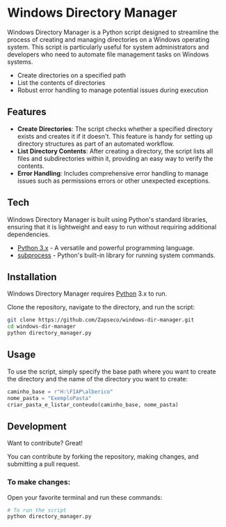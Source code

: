 # Windows Directory Manager

Windows Directory Manager is a Python script designed to streamline the process of creating and managing directories on a Windows operating system. This script is particularly useful for system administrators and developers who need to automate file management tasks on Windows systems.

- Create directories on a specified path
- List the contents of directories
- Robust error handling to manage potential issues during execution

## Features

- **Create Directories**: The script checks whether a specified directory exists and creates it if it doesn't. This feature is handy for setting up directory structures as part of an automated workflow.
- **List Directory Contents**: After creating a directory, the script lists all files and subdirectories within it, providing an easy way to verify the contents.
- **Error Handling**: Includes comprehensive error handling to manage issues such as permissions errors or other unexpected exceptions.

## Tech

Windows Directory Manager is built using Python's standard libraries, ensuring that it is lightweight and easy to run without requiring additional dependencies.

- [Python 3.x] - A versatile and powerful programming language.
- [subprocess] - Python's built-in library for running system commands.

## Installation

Windows Directory Manager requires [Python](https://www.python.org/) 3.x to run.

Clone the repository, navigate to the directory, and run the script:

```sh
git clone https://github.com/Zapseco/windows-dir-manager.git
cd windows-dir-manager
python directory_manager.py
```

## Usage

To use the script, simply specify the base path where you want to create the directory and the name of the directory you want to create:

```python
caminho_base = r"H:\FIAP\alberico"
nome_pasta = "ExemploPasta"
criar_pasta_e_listar_conteudo(caminho_base, nome_pasta)
```

## Development

Want to contribute? Great!

You can contribute by forking the repository, making changes, and submitting a pull request.

### To make changes:

Open your favorite terminal and run these commands:

```sh
# To run the script
python directory_manager.py
```



[//]: # (These are reference links used in the body of this note and get stripped out when the markdown processor does its job. There is no need to format nicely because it shouldn't be seen. Thanks SO - http://stackoverflow.com/questions/4823468/store-comments-in-markdown-syntax)

   [Python 3.x]: <https://www.python.org/>
   [subprocess]: <https://docs.python.org/3/library/subprocess.html>

